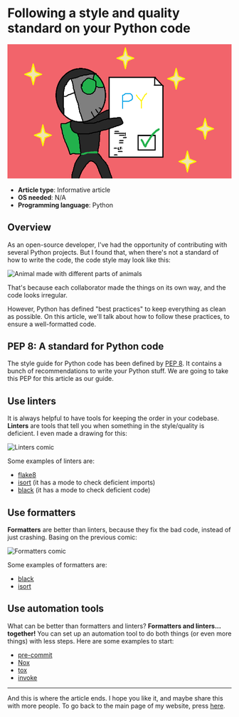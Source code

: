 # Following a style and quality standard on your Python code

![Diddi shows a clean code](images/Clean-code.png)

- **Article type**: Informative article
- **OS needed**: N/A
- **Programming language**: Python

## Overview

As an open-source developer, I've had the opportunity of contributing with several Python projects. But I found that, when there's not a standard
of how to write the code, the code style may look like this:

![Animal made with different parts of animals](https://user-images.githubusercontent.com/83621221/144646828-e4ff7562-1e08-4a12-a5a5-b5845052dcf8.png)

That's because each collaborator made the things on its own way, and the code looks irregular.

However, Python has defined "best practices" to keep everything as clean as possible. On this article, we'll talk about how to follow
these practices, to ensure a well-formatted code.

## PEP 8: A standard for Python code

The style guide for Python code has been defined by [PEP 8](https://pep8.org). It contains a bunch of recommendations to write your Python stuff. We are
going to take this PEP for this article as our guide.

## Use linters

It is always helpful to have tools for keeping the order in your codebase. **Linters** are tools that tell you when something in the style/quality
is deficient. I even made a drawing for this:

![Linters comic](https://user-images.githubusercontent.com/83621221/144658439-a6427640-7cf8-4312-9d54-f460a35462bd.png)

Some examples of linters are:

- [flake8](https://github.com/PyCQA/flake8)
- [isort](https://github.com/PyCQA/isort) (it has a mode to check deficient imports)
- [black](https://github.com/psf/black) (it has a mode to check deficient code)

## Use formatters

**Formatters** are better than linters, because they fix the bad code, instead of just crashing. Basing on the previous comic:

![Formatters comic](https://user-images.githubusercontent.com/83621221/144658932-6bb0862b-d372-4e19-bcad-9049366ffb60.png)

Some examples of formatters are:

- [black](https://github.com/psf/black)
- [isort](https://github.com/PyCQA/isort)

## Use automation tools

What can be better than formatters and linters? **Formatters and linters... together!** You can set up an automation tool to
do both things (or even more things) with less steps. Here are some examples to start:

- [pre-commit](https://pre-commit.com)
- [Nox](https://nox.thea.codes)
- [tox](https://github.com/tox-dev/tox)
- [invoke](https://www.pyinvoke.org/)

----

And this is where the article ends. I hope you like it, and maybe share this with more people. To go back to the main page of my
website, press [here](http://DiddiLeija.github.io).
